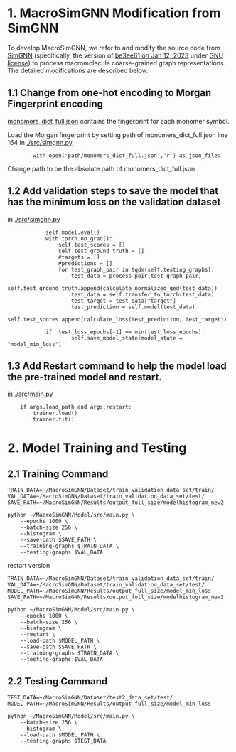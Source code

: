 # 1. MacroSimGNN Modification from SimGNN
To develop MacroSimGNN, we refer to and modify the source code from [SimGNN](https://github.com/benedekrozemberczki/SimGNN) (specifically, the version of [be3ee61 on Jan 12, 2023](https://github.com/benedekrozemberczki/SimGNN/tree/be3ee6193a7c286336260f6479a6aee8bdc56f8c) under [GNU license](https://github.com/benedekrozemberczki/SimGNN/blob/master/LICENSE)) to process macromolecule coarse-grained graph representations. The detailed modifications are described below.

## 1.1 Change from one-hot encoding to Morgan Fingerprint encoding
[monomers_dict_full.json](./monomers_dict_full.json) contains the fingerprint for each monomer symbol.

Load the Morgan fingerprint by setting path of monomers_dict_full.json
line 164 in [./src/simgnn.py](./src/simgnn.py)
```
        with open('path/monomers_dict_full.json','r') as json_file:
```
Change path to be the absolute path of monomers_dict_full.json

## 1.2 Add validation steps to save the model that has the minimum loss on the validation dataset

in [./src/simgnn.py](./src/simgnn.py)
```
            self.model.eval()
            with torch.no_grad():
                self.test_scores = []
                self.test_ground_truth = []
                #targets = []
                #predictions = []
                for test_graph_pair in tqdm(self.testing_graphs):
                    test_data = process_pair(test_graph_pair)
                    self.test_ground_truth.append(calculate_normalized_ged(test_data))
                    test_data = self.transfer_to_torch(test_data)
                    test_target = test_data["target"]
                    test_prediction = self.model(test_data)
                    self.test_scores.append(calculate_loss(test_prediction, test_target))

            if  test_loss_epochs[-1] == min(test_loss_epochs):
                    self.save_model_state(model_state = "model_min_loss")
```

## 1.3 Add Restart command to help the model load the pre-trained model and restart.
in [./src/main.py](./src/main.py)
```
    if args.load_path and args.restart:
        trainer.load()
        trainer.fit()
```



# 2. Model Training and Testing

## 2.1 Training Command
```
TRAIN_DATA=~/MacroSimGNN/Dataset/train_validation_data_set/train/
VAL_DATA=~/MacroSimGNN/Dataset/train_validation_data_set/test/
SAVE_PATH=~/MacroSimGNN/Results/output_full_size/modelhistogram_new2

python ~/MacroSimGNN/Model/src/main.py \
    --epochs 1000 \
    --batch-size 256 \
    --histogram \
    --save-path $SAVE_PATH \
    --training-graphs $TRAIN_DATA \
    --testing-graphs $VAL_DATA

```

restart version
```
TRAIN_DATA=~/MacroSimGNN/Dataset/train_validation_data_set/train/
VAL_DATA=~/MacroSimGNN/Dataset/train_validation_data_set/test/
MODEL_PATH=~/MacroSimGNN/Results/output_full_size/model_min_loss
SAVE_PATH=~/MacroSimGNN/Results/output_full_size/modelhistogram_new2

python ~/MacroSimGNN/Model/src/main.py \
    --epochs 1000 \
    --batch-size 256 \
    --histogram \
    --restart \
    --load-path $MODEL_PATH \
    --save-path $SAVE_PATH \
    --training-graphs $TRAIN_DATA \
    --testing-graphs $VAL_DATA

```


## 2.2 Testing Command
```
TEST_DATA=~/MacroSimGNN/Dataset/test2_data_set/test/
MODEL_PATH=~/MacroSimGNN/Results/output_full_size/model_min_loss

python ~/MacroSimGNN/Model/src/main.py \
    --batch-size 256 \
    --histogram \
    --load-path $MODEL_PATH \
    --testing-graphs $TEST_DATA

```
